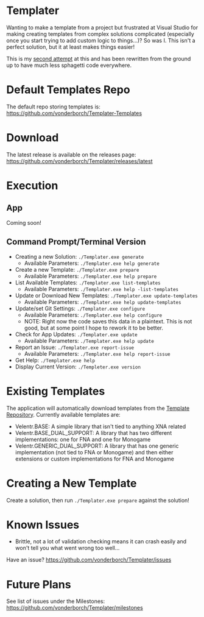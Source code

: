 # Templater
Wanting to make a template from a project but frustrated at Visual Studio for making creating templates from complex solutions complicated (especially once you start trying to add custom logic to things...)? So was I. This isn't a perfect solution, but it at least makes things easier!

This is my [second attempt](https://github.com/vonderborch/SolutionCreator) at this and has been rewritten from the ground up to have much less sphagetti code everywhere.

# Default Templates Repo

The default repo storing templates is: https://github.com/vonderborch/Templater-Templates

# Download
The latest release is available on the releases page: https://github.com/vonderborch/Templater/releases/latest

# Execution

## App
Coming soon!

## Command Prompt/Terminal Version
- Creating a new Solution: `./Templater.exe generate`
    - Available Parameters: `./Templater.exe help generate`
- Create a new Template: `./Templater.exe prepare`
    - Available Parameters: `./Templater.exe help prepare`
- List Available Templates: `./Templater.exe list-templates`
    - Available Parameters: `./Templater.exe help -list-templates`
- Update or Download New Templates: `./Templater.exe update-templates`
    - Available Parameters: `./Templater.exe help update-templates`
- Update/set Git Settings: `./Templater.exe configure`
    - Available Parameters: `./Templater.exe help configure`
    - NOTE: Right now the code saves this data in a plaintext. This is not good, but at some point I hope to rework it to be better.
- Check for App Updates: `./Templater.exe update`
    - Available Parameters: `./Templater.exe help update`
- Report an Issue: `./Templater.exe report-issue`
    - Available Parameters: `./Templater.exe help report-issue`
- Get Help: `./Templater.exe help`
- Display Current Version: `./Templeter.exe version`

# Existing Templates
The application will automatically download templates from the [Template Repository](https://github.com/vonderborch/Templater-Templates). Currently available templates are:
- Velentr.BASE: A simple library that isn't tied to anything XNA related
- Velentr.BASE_DUAL_SUPPORT: A library that has two different implementations: one for FNA and one for Monogame
- Velentr.GENERIC_DUAL_SUPPORT: A library that has one generic implementation (not tied to FNA or Monogame) and then either extensions or custom implementations for FNA and Monogame

# Creating a New Template
Create a solution, then run `./Templater.exe prepare` against the solution!

# Known Issues
- Brittle, not a lot of validation checking means it can crash easily and won't tell you what went wrong too well...

Have an issue? https://github.com/vonderborch/Templater/issues

# Future Plans
See list of issues under the Milestones: https://github.com/vonderborch/Templater/milestones
